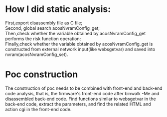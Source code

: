 # How I did static analysis:
First,export disassembly file as C file;  
Second, global search acosNvramConfig_get;  
Then,check whether the variable obtained by acosNvramConfig_get performs the risk function operation;  
Finally,check whether the variable obtained by acosNvramConfig_get is constructed from external network input(like websgetvar) and saved into nvram(acosNvramConfig_set).  

# Poc construction
The construction of poc needs to be combined with front-end and back-end code analysis, that is, the firmware's front-end code after binwalk -Me and disassembled back-end code.
Find functions similar to websgetvar in the back-end code, extract the parameters, and find the related HTML and action cgi in the front-end code.
